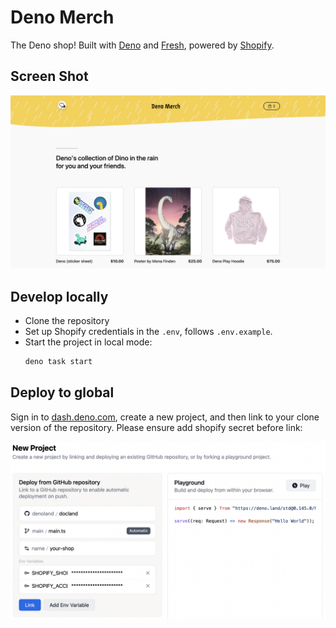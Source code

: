 # Deno Merch

The Deno shop! Built with [Deno](https://deno.land/) and
[Fresh](https://fresh.deno.dev/), powered by [Shopify](https://www.shopify.com).

## Screen Shot

![Screen Shot](./static/screen_shot.png)

## Develop locally

- Clone the repository
- Set up Shopify credentials in the `.env`, follows `.env.example`.
- Start the project in local mode:
  ```bash
  deno task start
  ```

## Deploy to global

Sign in to [dash.deno.com](https://dash.deno.com), create a new project, and then link to your clone version of the repository. Please ensure add shopify secret before link:

![Screen Shot 2](./static/screen_shot_2.png)
